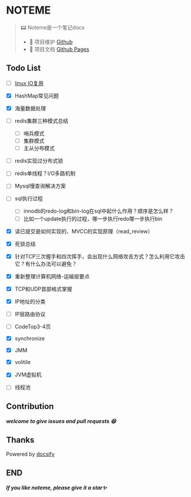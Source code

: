 # NOTEME

> 📟 Noteme是一个笔记docs
> - 🔁 项目维护 [Github](https://github.com/mouweng/noteme)
> - 📖 项目文档 [Github Pages](http://wengyifan.wiki/)

## Todo List
- [ ] [linux IO复用](https://www.bilibili.com/video/BV1jK4y1N7ST?spm_id_from=333.999.0.0)
- [x] HashMap常见问题
- [x] 海量数据处理
- [ ] redis集群三种模式总结
  - [ ] 哨兵模式
  - [ ] 集群模式
  - [ ] 主从分布模式
- [ ] redis实现过分布式锁
- [ ] redis单线程？I/O多路机制
- [ ] Mysql慢查询解决方案
- [ ] sql执行过程
  - [ ] innodb的redo-log和bin-log在sql中起什么作用？顺序是怎么样？
  - [ ] 比如一个update执行的过程，哪一步执行redo哪一步执行bin
- [x] 读已提交是如何实现的、MVCC的实现原理（read_review）
- [x] 死锁总结
- [x] 针对TCP三次握手和四次挥手，会出现什么网络攻击方式？怎么利用它攻击它？有什么办法可以避免？
- [x] 重新整理计算机网络-运输层要点
- [x] TCP和UDP首部格式掌握
- [x] IP地址的分类
- [ ] IP层路由协议
- [ ] CodeTop3-4页
- [x] synchronize
- [x] JMM
- [x] volitile
- [x] JVM虚拟机
- [ ] 线程池





## Contribution

##### welcome to give issues and pull requests 😆

## Thanks
Powered by [docsify](https://docsify.js.org/#/)

## END

##### If you like noteme, please give it a star✨

